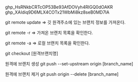 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
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

git remote update => 깃 원격주소에 있는 브랜치 정보를 가져온다.



git remote -r => 가져온 브랜치 목록을 확인한다.

git remote -a => 로컬 브랜치 목록을 확인한다.

git checkout [원격브랜치명]


원격에 브랜치 생성
git push --set-upstream origin [branch_name]

원격에 브랜치 제거
git push origin --delete [branch_name]


